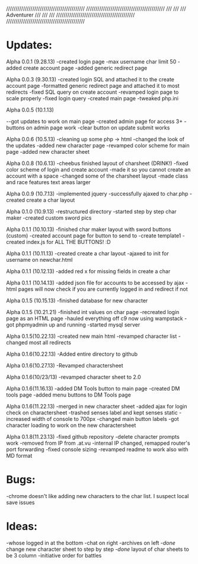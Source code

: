 //////////////////////////////////////////
//////////////////////////////////////////
///                                    ///
///             Adventurer             ///
///                                    ///
//////////////////////////////////////////
//////////////////////////////////////////

Updates:
==========================================

Alpha 0.0.1 (9.28.13)
-created login page
-max username char limit 50
-added create account page
-added generic redirect page

Alpha 0.0.3 (9.30.13)
-created login SQL and attached it to the create account page
-formatted generic redirect page and attached it to most redirects
-fixed SQL query on create account
-revamped login page to scale properly
-fixed login query
-created main page
-tweaked php.ini

Alpha 0.0.5 (10.1.13)

--got updates to work on main page
-created admin page for access 3+
-buttons on admin page work
-clear button on update submit works

Alpha 0.0.6 (10.5.13)
-cleaning up some php -> html
-changed the look of the updates
-added new character page
-revamped color scheme for main page
-added new character sheet

Alpha 0.0.8 (10.6.13)
-cheebus finished layout of charsheet (DRINK!)
-fixed color scheme of login and create account
-made it so you cannot create an account with a space
-changed some of the charsheet layout
-made class and race features text areas larger

Alpha 0.0.9 (10.7.13)
-implemented jquery
-successfully ajaxed to char.php
-created create a char layout

Alpha 0.1.0 (10.9.13)
-restructured directory
-started step by step char maker
-created custom sword pics

Alpha 0.1.1 (10.10.13)
-finished char maker layout with sword buttons (custom)
-created account page for button to send to
-create template1
-created index.js for ALL THE BUTTONS! :D

Alpha 0.1.1 (10.11.13)
-created create a char layout
-ajaxed to init for username on newchar.html

Alpha 0.1.1 (10.12.13)
-added red x for missing fields in create a char

Alpha 0.1.1 (10.14.13)
-added json file for accounts to be accessed by ajax
-html pages will now check if you are currently logged in and redirect if not

Alpha 0.1.5 (10.15.13)
-finished database for new character

Alpha 0.1.5 (10.21.21)
-finished int values on char page
-recreated login page as an HTML page
-hauled everything off c9 now using wampstack
-got phpmyadmin up and running
-started mysql server

Alpha 0.1.5(10.22.13)
-created new main html
-revamped character list
-changed most all redirects

Alpha 0.1.6(10.22.13)
-Added entire directory to github

Alpha 0.1.6(10.27.13)
-Revamped charactersheet

Alpha 0.1.6(10/23/13)
-revamped character sheet to 2.0

Alpha 0.1.6(11.16.13)
-added DM Tools button to main page
-created DM tools page
-added menu buttons to DM Tools page

Alpha 0.1.6(11.22.13)
-merged in new character sheet
-added ajax for login check on charactersheet
-trashed senses label and kept senses static
-increased width of console to 700px
-changed main button labels
-got character loading to work on the new charactersheet

Alpha 0.1.8(11.23.13)
-fixed github repository
-delete character prompts work
-removed from IP from .at.vu
-internal IP changed, remapped router's port forwarding
-fixed console sizing
-revamped readme to work also with MD format





Bugs:
==========================================

-chrome doesn't like adding new characters to the char list. I suspect local save issues





Ideas:
==========================================

-whose logged in at the bottom
-chat on right
-archives on left
-*done* change new character sheet to step by step
-*done* layout of char sheets to be 3 column
-initiative order for battles